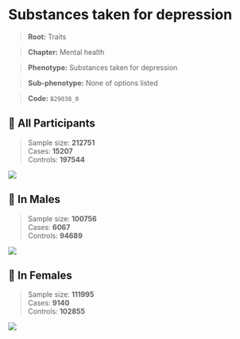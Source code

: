 # Substances taken for depression
> **Root:** Traits  

> **Chapter:** Mental health  

> **Phenotype:** Substances taken for depression  

> **Sub-phenotype:** None of options listed  

> **Code:** `B29038_0`

## 🧪 All Participants  
> Sample size: **212751**  
> Cases: **15207**  
> Controls: **197544**
<img src="/Traits/Figures/ALL/B29038_0.png"/>
<CsvTable src="/Traits_Data/ALL/LG_B29038_0.csv" label="🔍 View full results" />

## 👨 In Males  
> Sample size: **100756**  
> Cases: **6067**  
> Controls: **94689**
<img src="/Traits/Figures/Male/B29038_0.png"/>
<CsvTable src="/Traits_Data/Male/LG_B29038_0.csv" label="🔍 View full results" />

## 👩 In Females  
> Sample size: **111995**  
> Cases: **9140**  
> Controls: **102855**
<img src="/Traits/Figures/Female/B29038_0.png"/>
<CsvTable src="/Traits_Data/Female/LG_B29038_0.csv" label="🔍 View full results" />
